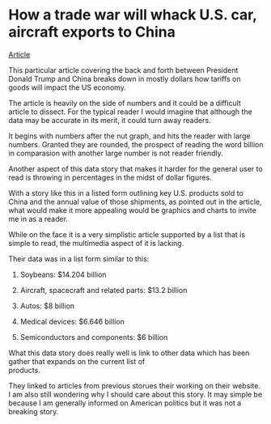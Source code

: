 # How a trade war will whack U.S. car, aircraft exports to China

[ Article](https://www.usatoday.com/story/money/2018/04/04/us-china-exports-tariffs-trade-war/485006002)

This particular article covering the back and forth between President Donald Trump and China breaks down in mostly dollars how 
tariffs on goods will impact the US economy. 

The article is heavily on the side of numbers and it could be a difficult article to dissect. For the typical reader I would 
imagine that although the data may be accurate in its merit, it could turn away readers. 

It begins with numbers after the nut graph, and hits the reader with large numbers. Granted they are rounded, the prospect of reading the word billion in comparasion with another large number is not reader friendly. 

Another aspect of this data story that makes it harder for the general user to read is throwing in percentages in the midst of dollar figures. 

With a story like this in a listed form outlining key U.S. products sold to China and the annual value of those shipments, as
pointed out in the article, what would make it more appealing would be graphics and charts to invite me in as a reader. 

While on the face it is a very simplistic article supported by a list that is simple to read, the multimedia aspect of it is lacking. 

Their data was in a list form similar to this: 

1. Soybeans: $14.204 billion

2. Aircraft, spacecraft and related parts: $13.2 billion

3. Autos: $8 billion

4. Medical devices: $6.646 billion

5. Semiconductors and components: $6 billion

What this data story does really well is link to other data which has been gather that expands on the current list of  
products. 


They linked to articles from previous storues their working on their website. I am also still wondering why I should care
about this story. It may simple be because I am generally informed on American politics but it was not a breaking story. 



